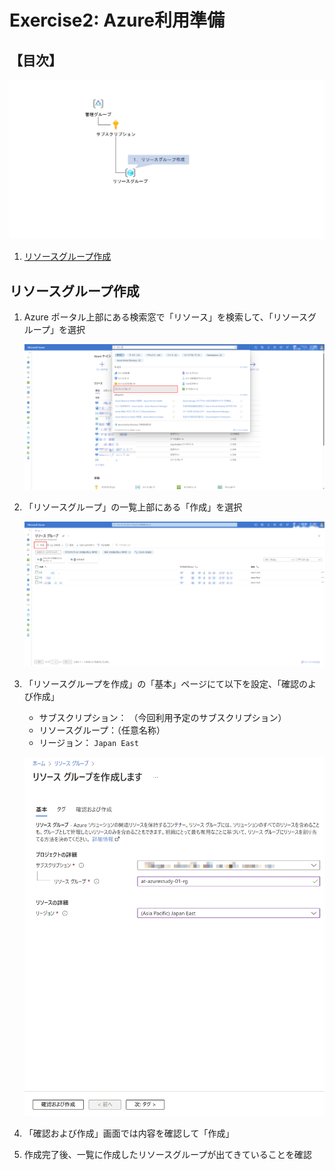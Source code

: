 # Exercise2: Azure利用準備

## 【目次】

![](images/e02-0000-resourcegroup.png)

1. [リソースグループ作成](#リソースグループ作成)


## リソースグループ作成

1. Azure ポータル上部にある検索窓で「リソース」を検索して、「リソースグループ」を選択

    ![](images/e02-0101-rg.png)

1. 「リソースグループ」の一覧上部にある「作成」を選択

    ![](images/e02-0102-rg.png)

1. 「リソースグループを作成」の「基本」ページにて以下を設定、「確認のよび作成」

      * サブスクリプション： （今回利用予定のサブスクリプション）
      * リソースグループ：（任意名称）
      * リージョン： `Japan East`

    ![](images/e02-0103-rg.png)

1. 「確認および作成」画面では内容を確認して「作成」

1. 作成完了後、一覧に作成したリソースグループが出てきていることを確認
